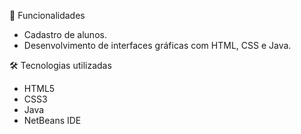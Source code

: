 🚀 Funcionalidades

- Cadastro de alunos.
- Desenvolvimento de interfaces gráficas com HTML, CSS e Java.

🛠️ Tecnologias utilizadas

- HTML5
- CSS3
- Java
- NetBeans IDE
